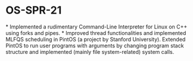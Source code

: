 # OS-SPR-21
* Implemented a rudimentary Command-Line Interpreter for Linux on C++ using forks and pipes.
* Improved thread functionalities and implemented MLFQS scheduling in PintOS (a project by Stanford University). Extended PintOS to run user programs with arguments by changing program stack structure and implemented (mainly file system-related) system calls.
